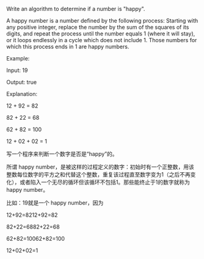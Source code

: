 Write an algorithm to determine if a number is "happy".

A happy number is a number defined by the following process: Starting with any positive integer, replace the number by the sum of the squares of its digits, and repeat the process until the number equals 1 (where it will stay), or it loops endlessly in a cycle which does not include 1. Those numbers for which this process ends in 1 are happy numbers.

Example: 

Input: 19

Output: true

Explanation: 

12 + 92 = 82

82 + 22 = 68

62 + 82 = 100

12 + 02 + 02 = 1

写一个程序来判断一个数字是否是“happy”的。

所谓 happy number，是被这样的过程定义的数字：初始时有一个正整数，用该整数每位数字的平方之和代替这个整数，重复该过程直至数字变为1（之后不再变化），或者陷入一个无尽的循环但该循环不包括1。那些能终止于1的数字就称为 happy number。

比如：19就是一个 happy number，因为 

12+92=8212+92=82 

82+22=6882+22=68 

62+82=10062+82=100 

12+02+02=1
